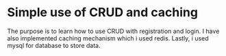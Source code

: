 # Simple use of CRUD and caching
The purpose is to learn how to use CRUD with registration and login. I have also implemented caching mechanism which i used redis. Lastly, i used mysql for database to store data.


